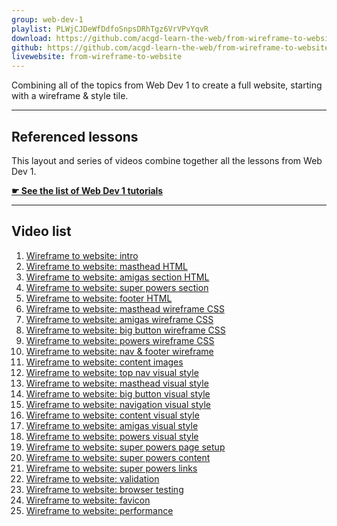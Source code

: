 ```yaml
---
group: web-dev-1
playlist: PLWjCJDeWfDdfoSnpsDRhTgz6VrVPvYqvR
download: https://github.com/acgd-learn-the-web/from-wireframe-to-website-code/archive/gh-pages.zip
github: https://github.com/acgd-learn-the-web/from-wireframe-to-website-code
livewebsite: from-wireframe-to-website
---
```


Combining all of the topics from Web Dev 1 to create a full website, starting with a wireframe & style tile.

---

## Referenced lessons

This layout and series of videos combine together all the lessons from Web Dev 1.

**[☛ See the list of Web Dev 1 tutorials](/topics/#web-dev-1)**

---

## Video list

1. [Wireframe to website: intro](https://www.youtube.com/watch?v=JHbzcmCDzv0&list=PLWjCJDeWfDdfoSnpsDRhTgz6VrVPvYqvR&index=1)
2. [Wireframe to website: masthead HTML](https://www.youtube.com/watch?v=XdmvKZjwfVc&list=PLWjCJDeWfDdfoSnpsDRhTgz6VrVPvYqvR&index=2)
3. [Wireframe to website: amigas section HTML](https://www.youtube.com/watch?v=f1R76lFqN50&list=PLWjCJDeWfDdfoSnpsDRhTgz6VrVPvYqvR&index=3)
4. [Wireframe to website: super powers section](https://www.youtube.com/watch?v=3QqU2WLhh3Y&index=4&list=PLWjCJDeWfDdfoSnpsDRhTgz6VrVPvYqvR)
5. [Wireframe to website: footer HTML](https://www.youtube.com/watch?v=_gAK8nF_X_M&list=PLWjCJDeWfDdfoSnpsDRhTgz6VrVPvYqvR&index=5)
6. [Wireframe to website: masthead wireframe CSS](https://www.youtube.com/watch?v=CMcDBrBpX7w&index=6&list=PLWjCJDeWfDdfoSnpsDRhTgz6VrVPvYqvR)
7. [Wireframe to website: amigas wireframe CSS](https://www.youtube.com/watch?v=rRdKFoB5kAc&index=7&list=PLWjCJDeWfDdfoSnpsDRhTgz6VrVPvYqvR)
8. [Wireframe to website: big button wireframe CSS](https://www.youtube.com/watch?v=OvSaKl2IrCg&index=8&list=PLWjCJDeWfDdfoSnpsDRhTgz6VrVPvYqvR)
9. [Wireframe to website: powers wireframe CSS](https://www.youtube.com/watch?v=0gDQrOogrqk&index=9&list=PLWjCJDeWfDdfoSnpsDRhTgz6VrVPvYqvR)
10. [Wireframe to website: nav & footer wireframe](https://www.youtube.com/watch?v=WWiMCP8ENNo&list=PLWjCJDeWfDdfoSnpsDRhTgz6VrVPvYqvR&index=10)
11. [Wireframe to website: content images](https://www.youtube.com/watch?v=jeZBiPnPpCU&index=11&list=PLWjCJDeWfDdfoSnpsDRhTgz6VrVPvYqvR)
12. [Wireframe to website: top nav visual style](https://www.youtube.com/watch?v=nX4gmmsxD60&index=12&list=PLWjCJDeWfDdfoSnpsDRhTgz6VrVPvYqvR)
13. [Wireframe to website: masthead visual style](https://www.youtube.com/watch?v=bQUdbni7Sm4&index=13&list=PLWjCJDeWfDdfoSnpsDRhTgz6VrVPvYqvR)
14. [Wireframe to website: big button visual style](https://www.youtube.com/watch?v=gO9gpAUmy4U&index=14&list=PLWjCJDeWfDdfoSnpsDRhTgz6VrVPvYqvR)
15. [Wireframe to website: navigation visual style](https://www.youtube.com/watch?v=6SE0SfuCXQc&index=15&list=PLWjCJDeWfDdfoSnpsDRhTgz6VrVPvYqvR)
16. [Wireframe to website: content visual style](https://www.youtube.com/watch?v=kguWZRFaBqY&index=16&list=PLWjCJDeWfDdfoSnpsDRhTgz6VrVPvYqvR)
17. [Wireframe to website: amigas visual style](https://www.youtube.com/watch?v=wBpGH__68Qg&list=PLWjCJDeWfDdfoSnpsDRhTgz6VrVPvYqvR&index=17)
18. [Wireframe to website: powers visual style](https://www.youtube.com/watch?v=HgYBb3pIaFI&index=18&list=PLWjCJDeWfDdfoSnpsDRhTgz6VrVPvYqvR)
19. [Wireframe to website: super powers page setup](https://www.youtube.com/watch?v=jf6mNAC9ICU&list=PLWjCJDeWfDdfoSnpsDRhTgz6VrVPvYqvR&index=19)
20. [Wireframe to website: super powers content](https://www.youtube.com/watch?v=QGgT4LUaLfM&index=20&list=PLWjCJDeWfDdfoSnpsDRhTgz6VrVPvYqvR)
21. [Wireframe to website: super powers links](https://www.youtube.com/watch?v=fruNPejgyWQ&index=21&list=PLWjCJDeWfDdfoSnpsDRhTgz6VrVPvYqvR)
22. [Wireframe to website: validation](https://www.youtube.com/watch?v=gh7lCzIpWG4&list=PLWjCJDeWfDdfoSnpsDRhTgz6VrVPvYqvR&index=22)
23. [Wireframe to website: browser testing](https://www.youtube.com/watch?v=OxFWBXmMWDs&list=PLWjCJDeWfDdfoSnpsDRhTgz6VrVPvYqvR&index=23)
24. [Wireframe to website: favicon](https://www.youtube.com/watch?v=8RCrOY966Zg&list=PLWjCJDeWfDdfoSnpsDRhTgz6VrVPvYqvR&index=24)
25. [Wireframe to website: performance](https://www.youtube.com/watch?v=eU3dKKgiTVA&index=25&list=PLWjCJDeWfDdfoSnpsDRhTgz6VrVPvYqvR)
